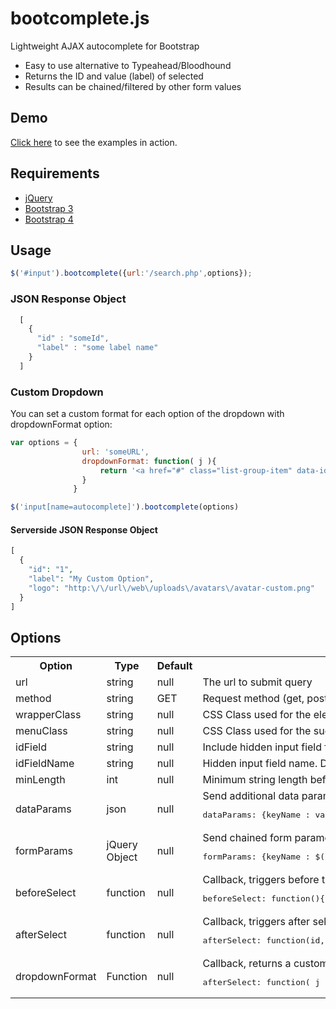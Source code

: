 # bootcomplete.js
Lightweight AJAX autocomplete for Bootstrap

* Easy to use alternative to Typeahead/Bloodhound
* Returns the ID and value (label) of selected
* Results can be chained/filtered by other form values

## Demo

[Click here](http://getwebhelp.com/bootcomplete/) to see the examples in action.

## Requirements

* [jQuery](https://jquery.com/download/)
* [Bootstrap 3](http://getbootstrap.com/)
* [Bootstrap 4](http://getbootstrap.com/)

## Usage

```javascript
$('#input').bootcomplete({url:'/search.php',options});
```

### JSON Response Object
```javascript
  [
    {
      "id" : "someId",
      "label" : "some label name"
    }
  ]
```

### Custom Dropdown
You can set a custom format for each option of the dropdown with dropdownFormat option:

```javascript
var options = { 
				url: 'someURL',
	            dropdownFormat: function( j ){
	                return '<a href="#" class="list-group-item" data-id="' + j.id + '"> <img src="'+ j.logo +'" width="50px" height="50px"/> ' +  j.label +'</a>'
	            }
         	  }

$('input[name=autocomplete]').bootcomplete(options)
```

#### Serverside JSON Response Object
```php
[
  { 
    "id": "1",
    "label": "My Custom Option",
    "logo": "http:\/\/url\/web\/uploads\/avatars\/avatar-custom.png"
  }
]
```

## Options
<table>
<tr>
<th>Option</th>
<th>Type</th>
<th>Default</th>
<th>Description</th>
</tr>
<tr>
<td>url</td>
<td>string</td>
<td>null</td>
<td>The url to submit query</td>
</tr>
<tr>
<td>method</td>
<td>string</td>
<td>GET</td>
<td>Request method (get, post)</td>
</tr>
<tr>
<td>wrapperClass</td>
<td>string</td>
<td>null</td>
<td>CSS Class used for the element wrapper</td>
</tr>
<tr>
<td>menuClass</td>
<td>string</td>
<td>null</td>
<td>CSS Class used for the suggestions menu</td>
</tr>
<tr>
<td>idField</td>
<td>string</td>
<td>null</td>
<td>Include hidden input field for selected option id (true,false) Default: true</td>
</tr>
<tr>
<td>idFieldName</td>
<td>string</td>
<td>null</td>
<td>Hidden input field name. Default: elementName_id</td>
</tr>
<tr>
<td>minLength</td>
<td>int</td>
<td>null</td>
<td>Minimum string length before sending query request</td>
</tr>
<tr>
<td>dataParams</td>
<td>json</td>
<td>null</td>
<td>Send additional data parameters with request. Usage: <pre>dataParams: {keyName : value}</pre></td>
</tr>
<tr>
<td>formParams</td>
<td>jQuery Object</td>
<td>null</td>
<td>Send chained form parameters with request. Usage: <pre>formParams: {keyName : $('#formElement')}</pre></td>
</tr>
<tr>
<td>beforeSelect</td>
<td>function</td>
<td>null</td>
<td>Callback, triggers before the population of dropdown list. Usage: <pre>beforeSelect: function(){ alert('try me') }</pre></td>
</tr>
<tr>
<td>afterSelect</td>
<td>function</td>
<td>null</td>
<td>Callback, triggers after select an option from the dropdown list. Usage: <pre>afterSelect: function(id, value) { alert('try me after') }</pre></td>
</tr>
<tr>
<td>dropdownFormat</td>
<td>Function</td>
<td>null</td>
<td>Callback, returns a custom format for the dropdown list. Usage: <pre>afterSelect: function( j ) { return '<a data-id="'+ j.id +'" class="my-custom-option">'+ j.label + ' - ' + j.someExtraTextFromTheServerJSON +'</a>' }</td>
</tr>
</table>
